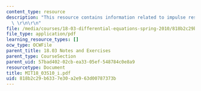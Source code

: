 ```yaml
---
content_type: resource
description: "This resource contains information related to impulse response and convolution.\
  \ \r\n\r\n"
file: /media/courses/18-03-differential-equations-spring-2010/818b2c29b6337e30a2e963d00787373b_MIT18_03S10_i.pdf
file_type: application/pdf
learning_resource_types: []
ocw_type: OCWFile
parent_title: 18.03 Notes and Exercises
parent_type: CourseSection
parent_uid: 57bad402-02cb-ea33-05ef-548784c0e8a9
resourcetype: Document
title: MIT18_03S10_i.pdf
uid: 818b2c29-b633-7e30-a2e9-63d00787373b
---
```

